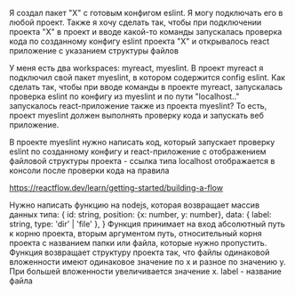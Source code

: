 Я создал пакет "X" с готовым конфигом eslint. Я могу подключать его в любой проект. Также я хочу сделать так, чтобы при подключении проекта "X" в проект и вводе какой-то команды запускалась проверка кода по созданному конфигу eslint проекта "X" и открывалось react приложение с указанием структуры файлов

У меня есть два workspaces: myreact, myeslint. В проект myreact я подключил свой пакет myeslint, в котором содержится config eslint. Как сделать так, чтобы при вводе команды в проекте myreact, запускалась проверка eslint по конфигу из myeslint и по пути "localhost.." запускалось react-приложение также из проекта myeslint? То есть, проект myeslint должен выполнять проверку кода и запускать веб приложение.

В проекте myeslint нужно написать код, который запускает проверку eslint по созданному конфигу и react-приложение с отображением файловой структуры проекта - ссылка типа localhost отображается в консоли после проверки кода на правила 


https://reactflow.dev/learn/getting-started/building-a-flow

Нужно написать функцию на nodejs, которая возвращает массив данных типа:
{
id: string,
position: {x: number, y: number},
data: {
			label: string,
type: 'dir' | 'file'
		},
}
Функция принимает на вход абсолютный путь к корню проекта, вторым аргументом путь, относительный корня проекта с названием папки или файла, которые нужно пропустить. Функция возвращает структуру проекта так, что файлы одинаковой вложенности имеют одинаковое значение по x и разное по значению y. При большей вложенности увеличивается значение x. label - название файла